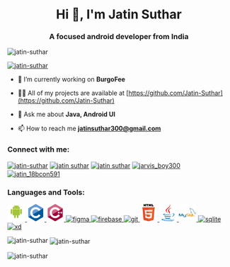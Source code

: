 <h1 align="center">Hi 👋, I'm Jatin Suthar</h1>
<h3 align="center">A focused android developer from India</h3>

<p align="left"> <img src="https://komarev.com/ghpvc/?username=jatin-suthar&label=Profile%20views&color=0e75b6&style=flat" alt="jatin-suthar" /> </p>

<p align="left"> <a href="https://github.com/ryo-ma/github-profile-trophy"><img src="https://github-profile-trophy.vercel.app/?username=jatin-suthar" alt="jatin-suthar" /></a> </p>

- 🔭 I’m currently working on **BurgoFee**

- 👨‍💻 All of my projects are available at [https://github.com/Jatin-Suthar](https://github.com/Jatin-Suthar)

- 💬 Ask me about **Java, Android UI**

- 📫 How to reach me **jatinsuthar300@gmail.com**

<h3 align="left">Connect with me:</h3>
<p align="left">
<a href="https://linkedin.com/in/jatin-suthar" target="blank"><img align="center" src="https://raw.githubusercontent.com/rahuldkjain/github-profile-readme-generator/master/src/images/icons/Social/linked-in-alt.svg" alt="jatin-suthar" height="30" width="40" /></a>
<a href="https://stackoverflow.com/users/jatin suthar" target="blank"><img align="center" src="https://raw.githubusercontent.com/rahuldkjain/github-profile-readme-generator/master/src/images/icons/Social/stack-overflow.svg" alt="jatin suthar" height="30" width="40" /></a>
<a href="https://fb.com/jatin suthar" target="blank"><img align="center" src="https://raw.githubusercontent.com/rahuldkjain/github-profile-readme-generator/master/src/images/icons/Social/facebook.svg" alt="jatin suthar" height="30" width="40" /></a>
<a href="https://instagram.com/jarvis_boy300" target="blank"><img align="center" src="https://raw.githubusercontent.com/rahuldkjain/github-profile-readme-generator/master/src/images/icons/Social/instagram.svg" alt="jarvis_boy300" height="30" width="40" /></a>
<a href="https://www.hackerrank.com/jatin_18bcon591" target="blank"><img align="center" src="https://raw.githubusercontent.com/rahuldkjain/github-profile-readme-generator/master/src/images/icons/Social/hackerrank.svg" alt="jatin_18bcon591" height="30" width="40" /></a>
</p>

<h3 align="left">Languages and Tools:</h3>
<p align="left"> <a href="https://developer.android.com" target="_blank"> <img src="https://raw.githubusercontent.com/devicons/devicon/master/icons/android/android-original-wordmark.svg" alt="android" width="40" height="40"/> </a> <a href="https://www.cprogramming.com/" target="_blank"> <img src="https://raw.githubusercontent.com/devicons/devicon/master/icons/c/c-original.svg" alt="c" width="40" height="40"/> </a> <a href="https://www.w3schools.com/cpp/" target="_blank"> <img src="https://raw.githubusercontent.com/devicons/devicon/master/icons/cplusplus/cplusplus-original.svg" alt="cplusplus" width="40" height="40"/> </a> <a href="https://www.figma.com/" target="_blank"> <img src="https://www.vectorlogo.zone/logos/figma/figma-icon.svg" alt="figma" width="40" height="40"/> </a> <a href="https://firebase.google.com/" target="_blank"> <img src="https://www.vectorlogo.zone/logos/firebase/firebase-icon.svg" alt="firebase" width="40" height="40"/> </a> <a href="https://git-scm.com/" target="_blank"> <img src="https://www.vectorlogo.zone/logos/git-scm/git-scm-icon.svg" alt="git" width="40" height="40"/> </a> <a href="https://www.w3.org/html/" target="_blank"> <img src="https://raw.githubusercontent.com/devicons/devicon/master/icons/html5/html5-original-wordmark.svg" alt="html5" width="40" height="40"/> </a> <a href="https://www.java.com" target="_blank"> <img src="https://raw.githubusercontent.com/devicons/devicon/master/icons/java/java-original.svg" alt="java" width="40" height="40"/> </a> <a href="https://www.mysql.com/" target="_blank"> <img src="https://raw.githubusercontent.com/devicons/devicon/master/icons/mysql/mysql-original-wordmark.svg" alt="mysql" width="40" height="40"/> </a> <a href="https://www.sqlite.org/" target="_blank"> <img src="https://www.vectorlogo.zone/logos/sqlite/sqlite-icon.svg" alt="sqlite" width="40" height="40"/> </a> <a href="https://www.adobe.com/products/xd.html" target="_blank"> <img src="https://cdn.worldvectorlogo.com/logos/adobe-xd.svg" alt="xd" width="40" height="40"/> </a> </p>

<p><img align="left" src="https://github-readme-stats.vercel.app/api/top-langs?username=jatin-suthar&show_icons=true&locale=en&layout=compact" alt="jatin-suthar" /></p>

<p>&nbsp;<img align="center" src="https://github-readme-stats.vercel.app/api?username=jatin-suthar&show_icons=true&locale=en" alt="jatin-suthar" /></p>

<p><img align="center" src="https://github-readme-streak-stats.herokuapp.com/?user=jatin-suthar&" alt="jatin-suthar" /></p>


